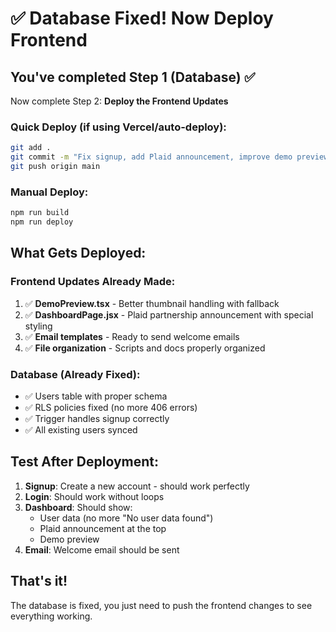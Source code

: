 # ✅ Database Fixed! Now Deploy Frontend

## You've completed Step 1 (Database) ✅

Now complete Step 2: **Deploy the Frontend Updates**

### Quick Deploy (if using Vercel/auto-deploy):
```bash
git add .
git commit -m "Fix signup, add Plaid announcement, improve demo preview"
git push origin main
```

### Manual Deploy:
```bash
npm run build
npm run deploy
```

## What Gets Deployed:

### Frontend Updates Already Made:
1. ✅ **DemoPreview.tsx** - Better thumbnail handling with fallback
2. ✅ **DashboardPage.jsx** - Plaid partnership announcement with special styling
3. ✅ **Email templates** - Ready to send welcome emails
4. ✅ **File organization** - Scripts and docs properly organized

### Database (Already Fixed):
- ✅ Users table with proper schema
- ✅ RLS policies fixed (no more 406 errors)
- ✅ Trigger handles signup correctly
- ✅ All existing users synced

## Test After Deployment:

1. **Signup**: Create a new account - should work perfectly
2. **Login**: Should work without loops
3. **Dashboard**: Should show:
   - User data (no more "No user data found")
   - Plaid announcement at the top
   - Demo preview
4. **Email**: Welcome email should be sent

## That's it! 
The database is fixed, you just need to push the frontend changes to see everything working.